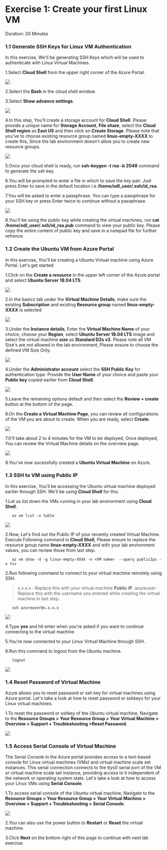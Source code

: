# Exercise 1: Create your first Linux VM
Duration: 20 Minutes

### 1.1 Generate SSH Keys for Linux VM Authentication

In this exercise, We'll be generating SSH Keys which will be used to authenticate with Linux Virtual Machines. 

1.Select  **Cloud Shell** from the upper right corner of the Azure Portal.

   ![](images/azureclisign.png)
   
2.Select the **Bash** in the cloud shell window.

3.Select **Show advance settings**. 

  <kbd> ![](images/linux3.png) </kbd>

4.In this step, You'll create a storage account for **Cloud Shell**.  Please provide a unique name for **Storage Account**, **File share**, select the **Cloud Shell region** as **East US** and then click on **Create Storage**. Please note that you've to choose existing resource group named **linux-empty-XXXX** to create this, Since the lab environment doesn't allow you to create new resource groups. 

   ![](images/newstorage.png)

5.Once your cloud shell is ready, run **ssh-keygen -t rsa -b 2048** command to generate the ssh key.

6.You will be prompted to enter a file in which to save the key pair. Just press Enter to save in the default location i.e **/home/odl_user/.ssh/id_rsa**.

7.You will be asked to enter a passphrase. You can type a passphrase for your SSH key or press Enter twice to continue without a passphrase.

   ![](images/newssh.png)

8.You'll be using the public key while creating the virtual machines, run  **cat /home/odl_user/.ssh/id_rsa.pub** command to view your public key. Please copy the entire content of public key and save in a notepad file for further refrence. 

### 1.2 Create the Ubuntu VM from Azure Portal
In this exercise, You'll be creating a Ubuntu Virtual machine using Azure Portal. Let's get started

1.Click on the **Create a resource** in the upper left corner of the Azure portal and select **Ubuntu Server 18.04 LTS**.

   ![](images/ubuntunew.png)
   
2.In the basics tab under the **Virtual Machine Details**, make sure the existing **Subscription** and existing  **Resource group** named **linux-empty-XXXX** is selected

   ![](images/suscription.png)
   
3.Under the **Instance details**, Enter the **Virtual Machine Name** of your choice, choose your **Region**, select **Ubuntu Server 18.04 LTS** image and select the virtual machine **size** as **Standard D2s v3**. Please note all VM Size's are not allowed in the lab environment, Please ensure to choose the defined VM Size Only.
   
   ![](images/vmname.png)
   
4.Under the **Administrator account** select the **SSH Public Key** for authentication type. Provide the **User Name** of your choice and paste your **Public key** copied earlier from **Cloud Shell**.

   ![](images/sshselcet.png)

5.Leave the remaining options default and then select the **Review + create** button at the bottom of the page.

6.On the **Create a Virtual Machine Page**, you can review all configurations of the VM you are about to create. When you are ready, select **Create**.

   ![](images/validation.png)
   
7.It'll take about 2 to 4 minutes for the VM to be deployed, Once deployed, You can review the Virtual Machine details on the overview page. 

   ![](images/overview.png)
   
   
8.You've now sucessfully created a **Ubuntu Virtual Machine** on Azure. 

### 1.3 SSH to VM using Public IP

In this exercise, You'll be accessing the Ubuntu virtual machine deployed earlier through SSH. We'll be using **Cloud Shell** for this.

1.Let us list down the VMs running in your lab environment using **Cloud Shell**.

       az vm list -o table
       
   
   ![](images/linux4.png)
   
2.Now, Let's find out the Public IP of your recently created Virtual Machine. Execute Following command in **Cloud Shell**, Please ensure to replace the resource group name **linux-empty-XXXX** and **<VM Name>** with your lab environment values, you can review those from last step.

       az vm show -d -g linux-empty-XXXX -n <VM name>  --query publicIps -o tsv

2.Run following command to connect to your virtual machine remotely using SSH. 

   > x.x.x.x : Replace this with your virtual machine **Public IP**.
   > azureuser: Replace this with the username you entered while creating the virtual machine in last step. 

       ssh azureuser@x.x.x.x
          
   ![](images/newsshvm.png)
    
4.Type **yes** and hit enter when you're asked if you want to continue connecting to the virtual machine. 

5.You're now connected to your Linux Virtual Machine through SSH. 
    
6.Run this command to logout from the Ubuntu machine.

       logout

   ![](images/logout.png) 

### 1.4 Reset Password of Virtual Machine
Azure allows you to reset password or ssh key for virtual machines using Azure portal. Let's take a look at how to reset password or sshkeys for your Linux virtual machines. 

1.To reset the password or sshkey of the Ubuntu virtual machine, Navigate to the **Resource Groups > Your Resource Group > Your Virtual Machine > Overview > Support + Troubleshooting >Reset Password**.

   ![](images/resetp.png)

### 1.5 Access Serial Console of Virtual Machine
The Serial Console in the Azure portal provides access to a text-based console for Linux virtual machines (VMs) and virtual machine scale set instances. This serial connection connects to the ttys0 serial port of the VM or virtual machine scale set instance, providing access to it independent of the network or operating system state. Let's take a look at how to access your Linux VMs using **Serial Console**. 

1.To access serial console of the Ubuntu virtual machine, Navigate to the **Resource Groups > Your Resource Group > Your Virtual Machine > Overview > Support + Troubleshooting > Serial Console**.

   ![](images/serialconsole.png)

2.You can also use the power button to **Restart** or **Reset** the virtual machine.

3.Click **Next** on the bottom right of this page to continue with next lab exercise.
